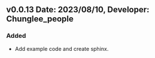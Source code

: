 v0.0.13 Date: 2023/08/10, Developer: Chunglee_people
---------------------------------------------------
### Added
-  Add example code and create sphinx.
